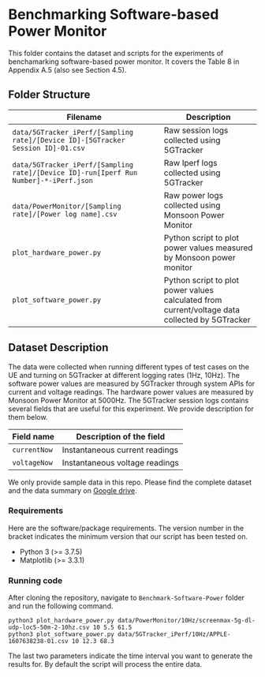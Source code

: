 # Benchmarking Software-based Power Monitor

This folder contains the dataset and scripts for the experiments of benchamarking software-based power monitor. It covers the Table 8 in Appendix A.5 (also see Section 4.5).

## Folder Structure   

| Filename                    | Description                                                                                                |
|-----------------------------|------------------------------------------------------------------------------------------------------------|
| `data/5GTracker_iPerf/[Sampling rate]/[Device ID]-[5GTracker Session ID]-01.csv` | Raw session logs collected using 5GTracker |
| `data/5GTracker_iPerf/[Sampling rate]/[Device ID]-run[Iperf Run Number]-*-iPerf.json` | Raw Iperf logs collected using 5GTracker |
| `data/PowerMonitor/[Sampling rate]/[Power log name].csv`           | Raw power logs collected using Monsoon Power Monitor |
| `plot_hardware_power.py`           | Python script to plot power values measured by Monsoon power monitor |
| `plot_software_power.py`           | Python script to plot power values calculated from current/voltage data collected by 5GTracker |

## Dataset Description

The data were collected when running different types of test cases on the UE and turning on 5GTracker at different logging rates (1Hz, 10Hz). The software power values are measured by 5GTracker through system APIs for current and voltage readings. The hardware power values are measured by Monsoon Power Monitor at 5000Hz. The 5GTracker session logs contains several fields that are useful for this experiment. We provide description for them below.

| Field name           | Description of the field                                           |
|----------------------|--------------------------------------------------------------------|
| `currentNow`      | Instantaneous current readings |
| `voltageNow`      | Instantaneous voltage readings |

We only provide sample data in this repo. Please find the complete dataset and the data summary on [Google drive](https://drive.google.com/drive/folders/1zTzPrJbJs_Z-P6sfPHZAgurgjWQuFI6O?usp=sharing).

### Requirements

Here are the software/package requirements. The version number in the bracket indicates the minimum version that our script has been tested on.

- Python 3 (>= 3.7.5)
- Matplotlib (>= 3.3.1)

### Running code

After cloning the repository, navigate to `Benchmark-Software-Power` folder and run the following command.

```
python3 plot_hardware_power.py data/PowerMonitor/10Hz/screenmax-5g-dl-udp-loc5-50m-2-10hz.csv 10 5.5 61.5
python3 plot_software_power.py data/5GTracker_iPerf/10Hz/APPLE-1607638238-01.csv 10 12.3 68.3
```

The last two parameters indicate the time interval you want to generate the results for. By default the script will process the entire data.
